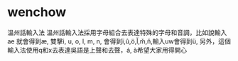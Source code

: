 # wenchow
溫州話輸入法
溫州話輸入法採用字母組合去表達特殊的字母和音調，比如說輸入ae 就會得到æ, 雙擊i, u, o, l, m, n, 會得到ï,û,ö,l̆,m̌,ň,輸入uw會得到ü, 另外，這個輸入法使用q和x去表達吳語是上聲和去聲，á, à希望大家用得開心
